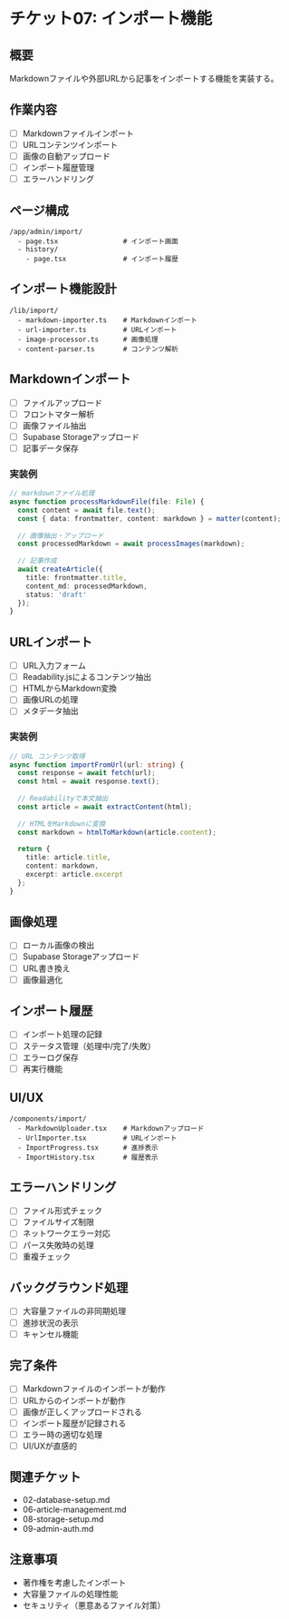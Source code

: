 # チケット07: インポート機能

## 概要
Markdownファイルや外部URLから記事をインポートする機能を実装する。

## 作業内容
- [ ] Markdownファイルインポート
- [ ] URLコンテンツインポート
- [ ] 画像の自動アップロード
- [ ] インポート履歴管理
- [ ] エラーハンドリング

## ページ構成
```
/app/admin/import/
  - page.tsx                # インポート画面
  - history/
    - page.tsx              # インポート履歴
```

## インポート機能設計
```
/lib/import/
  - markdown-importer.ts    # Markdownインポート
  - url-importer.ts         # URLインポート
  - image-processor.ts      # 画像処理
  - content-parser.ts       # コンテンツ解析
```

## Markdownインポート
- [ ] ファイルアップロード
- [ ] フロントマター解析
- [ ] 画像ファイル抽出
- [ ] Supabase Storageアップロード
- [ ] 記事データ保存

### 実装例
```typescript
// markdownファイル処理
async function processMarkdownFile(file: File) {
  const content = await file.text();
  const { data: frontmatter, content: markdown } = matter(content);
  
  // 画像抽出・アップロード
  const processedMarkdown = await processImages(markdown);
  
  // 記事作成
  await createArticle({
    title: frontmatter.title,
    content_md: processedMarkdown,
    status: 'draft'
  });
}
```

## URLインポート
- [ ] URL入力フォーム
- [ ] Readability.jsによるコンテンツ抽出
- [ ] HTMLからMarkdown変換
- [ ] 画像URLの処理
- [ ] メタデータ抽出

### 実装例
```typescript
// URL コンテンツ取得
async function importFromUrl(url: string) {
  const response = await fetch(url);
  const html = await response.text();
  
  // Readabilityで本文抽出
  const article = await extractContent(html);
  
  // HTMLをMarkdownに変換
  const markdown = htmlToMarkdown(article.content);
  
  return {
    title: article.title,
    content: markdown,
    excerpt: article.excerpt
  };
}
```

## 画像処理
- [ ] ローカル画像の検出
- [ ] Supabase Storageアップロード
- [ ] URL書き換え
- [ ] 画像最適化

## インポート履歴
- [ ] インポート処理の記録
- [ ] ステータス管理（処理中/完了/失敗）
- [ ] エラーログ保存
- [ ] 再実行機能

## UI/UX
```
/components/import/
  - MarkdownUploader.tsx    # Markdownアップロード
  - UrlImporter.tsx         # URLインポート
  - ImportProgress.tsx      # 進捗表示
  - ImportHistory.tsx       # 履歴表示
```

## エラーハンドリング
- [ ] ファイル形式チェック
- [ ] ファイルサイズ制限
- [ ] ネットワークエラー対応
- [ ] パース失敗時の処理
- [ ] 重複チェック

## バックグラウンド処理
- [ ] 大容量ファイルの非同期処理
- [ ] 進捗状況の表示
- [ ] キャンセル機能

## 完了条件
- [ ] Markdownファイルのインポートが動作
- [ ] URLからのインポートが動作
- [ ] 画像が正しくアップロードされる
- [ ] インポート履歴が記録される
- [ ] エラー時の適切な処理
- [ ] UI/UXが直感的

## 関連チケット
- 02-database-setup.md
- 06-article-management.md
- 08-storage-setup.md
- 09-admin-auth.md

## 注意事項
- 著作権を考慮したインポート
- 大容量ファイルの処理性能
- セキュリティ（悪意あるファイル対策）